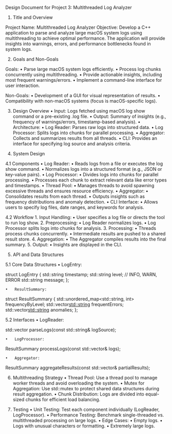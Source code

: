 Design Document for Project 3: Multithreaded Log Analyzer

1. Title and Overview

Project Name: Multithreaded Log Analyzer
Objective:
Develop a C++ application to parse and analyze large macOS system logs using multithreading to achieve optimal performance. The application will provide insights into warnings, errors, and performance bottlenecks found in system logs.

2. Goals and Non-Goals

Goals:
	•	Parse large macOS system logs efficiently.
	•	Process log chunks concurrently using multithreading.
	•	Provide actionable insights, including most frequent warnings/errors.
	•	Implement a command-line interface for user interaction.

Non-Goals:
	•	Development of a GUI for visual representation of results.
	•	Compatibility with non-macOS systems (focus is macOS-specific logs).

3. Design Overview
	•	Input: Logs fetched using macOS log show command or a pre-existing .log file.
	•	Output: Summary of insights (e.g., frequency of warnings/errors, timestamp-based analysis).
	•	Architecture:
	•	Log Reader: Parses raw logs into structured data.
	•	Log Processor: Splits logs into chunks for parallel processing.
	•	Aggregator: Collects and summarizes results from all threads.
	•	CLI: Provides an interface for specifying log source and analysis criteria.

4. System Design

4.1 Components
	•	Log Reader:
	•	Reads logs from a file or executes the log show command.
	•	Normalizes logs into a structured format (e.g., JSON or key-value pairs).
	•	Log Processor:
	•	Divides logs into chunks for parallel processing.
	•	Processes each chunk to extract relevant data like error types and timestamps.
	•	Thread Pool:
	•	Manages threads to avoid spawning excessive threads and ensures resource efficiency.
	•	Aggregator:
	•	Consolidates results from each thread.
	•	Outputs insights such as frequency distributions and anomaly detection.
	•	CLI Interface:
	•	Allows users to specify log files, date ranges, and keywords for analysis.

4.2 Workflow
	1.	Input Handling:
	•	User specifies a log file or directs the tool to run log show.
	2.	Preprocessing:
	•	Log Reader normalizes logs.
	•	Log Processor splits logs into chunks for analysis.
	3.	Processing:
	•	Threads process chunks concurrently.
	•	Intermediate results are pushed to a shared result store.
	4.	Aggregation:
	•	The Aggregator compiles results into the final summary.
	5.	Output:
	•	Insights are displayed in the CLI.

5. API and Data Structures

5.1 Core Data Structures
	•	LogEntry:

struct LogEntry {
    std::string timestamp;
    std::string level; // INFO, WARN, ERROR
    std::string message;
};


	•	ResultSummary:

struct ResultSummary {
    std::unordered_map<std::string, int> frequencyByLevel;
    std::vector<std::string> frequentErrors;
    std::vector<std::string> anomalies;
};



5.2 Interfaces
	•	LogReader:

std::vector<LogEntry> parseLogs(const std::string& logSource);


	•	LogProcessor:

ResultSummary processLogs(const std::vector<LogEntry>& logs);


	•	Aggregator:

ResultSummary aggregateResults(const std::vector<ResultSummary>& partialResults);

6. Multithreading Strategy
	•	Thread Pool: Use a thread pool to manage worker threads and avoid overloading the system.
	•	Mutex for Aggregation: Use std::mutex to protect shared data structures during result aggregation.
	•	Chunk Distribution: Logs are divided into equal-sized chunks for efficient load balancing.

7. Testing
	•	Unit Testing: Test each component individually (LogReader, LogProcessor).
	•	Performance Testing: Benchmark single-threaded vs. multithreaded processing on large logs.
	•	Edge Cases:
	•	Empty logs.
	•	Logs with unusual characters or formatting.
	•	Extremely large logs.
